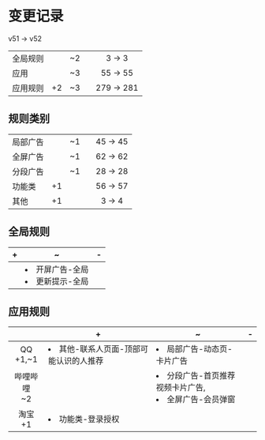 # 变更记录

v51 -> v52

||||||
|-|:-:|:-:|:-:|:-:|
|全局规则||~2||3 -> 3|
|应用||~3||55 -> 55|
|应用规则|+2|~3||279 -> 281|

## 规则类别

||||||
|-|:-:|:-:|:-:|:-:|
|局部广告||~1||45 -> 45|
|全屏广告||~1||62 -> 62|
|分段广告||~1||28 -> 28|
|功能类|+1|||56 -> 57|
|其他|+1|||3 -> 4|

## 全局规则

|+|~|-|
|-|-|-|
||<li>开屏广告-全局<li>更新提示-全局||

## 应用规则

||+|~|-|
|:-:|-|-|-|
|QQ<br>+1,~1|<li>其他-联系人页面-顶部可能认识的人推荐|<li>局部广告-动态页-卡片广告||
|哔哩哔哩<br>~2||<li>分段广告-首页推荐视频卡片广告,<li>全屏广告-会员弹窗||
|淘宝<br>+1|<li>功能类-登录授权|||
